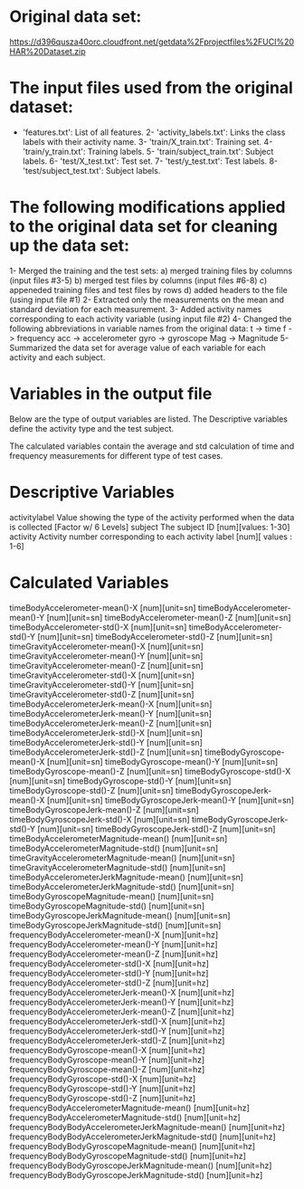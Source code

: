 Original data set:
====================
https://d396qusza40orc.cloudfront.net/getdata%2Fprojectfiles%2FUCI%20HAR%20Dataset.zip

The input files used from the original dataset: 
====================
- 'features.txt': List of all features.
2- 'activity_labels.txt': Links the class labels with their activity name.
3- 'train/X_train.txt': Training set.
4- 'train/y_train.txt': Training labels.
5- 'train/subject_train.txt': Subject labels.
6-  'test/X_test.txt': Test set.
7- 'test/y_test.txt': Test labels.
8- 'test/subject_test.txt': Subject labels.


The following modifications applied to the original data set for cleaning up the data set: 
=================================================
1- Merged the training and the test sets:
  a) merged training files by columns (input files #3-5)
  b) merged test files by columns (input files #6-8)
  c) appeneded training files and test files by rows
  d) added headers to the file (using input file #1)
2- Extracted only the measurements on the mean and standard deviation for each measurement.
3- Added activity names corresponding to each activity variable (using input file #2)
4- Changed the following abbreviations in variable names from the original data:
  t -> time
  f -> frequency
  acc -> accelerometer
  gyro -> gyroscope
  Mag -> Magnitude
5- Summarized the data set for average value of each variable for each activity and each subject.


Variables in the output file
================================

Below are the type of output variables are listed. The Descriptive variables define the 
activity type and the test subject.

The calculated variables contain the average and std calculation of time and frequency measurements for different type of test cases.


Descriptive Variables	
====================	
activitylabel	Value showing the type of the activity performed when the data is collected [Factor w/ 6 Levels]
subject	The subject ID [num][values: 1-30]
activity	Activity number corresponding to each activity label [num][ values : 1-6]
	
Calculated Variables	
===================	
timeBodyAccelerometer-mean()-X	[num][unit=sn]
timeBodyAccelerometer-mean()-Y	[num][unit=sn]
timeBodyAccelerometer-mean()-Z	[num][unit=sn]
timeBodyAccelerometer-std()-X	[num][unit=sn]
timeBodyAccelerometer-std()-Y	[num][unit=sn]
timeBodyAccelerometer-std()-Z	[num][unit=sn]
timeGravityAccelerometer-mean()-X	[num][unit=sn]
timeGravityAccelerometer-mean()-Y	[num][unit=sn]
timeGravityAccelerometer-mean()-Z	[num][unit=sn]
timeGravityAccelerometer-std()-X	[num][unit=sn]
timeGravityAccelerometer-std()-Y	[num][unit=sn]
timeGravityAccelerometer-std()-Z	[num][unit=sn]
timeBodyAccelerometerJerk-mean()-X	[num][unit=sn]
timeBodyAccelerometerJerk-mean()-Y	[num][unit=sn]
timeBodyAccelerometerJerk-mean()-Z	[num][unit=sn]
timeBodyAccelerometerJerk-std()-X	[num][unit=sn]
timeBodyAccelerometerJerk-std()-Y	[num][unit=sn]
timeBodyAccelerometerJerk-std()-Z	[num][unit=sn]
timeBodyGyroscope-mean()-X	[num][unit=sn]
timeBodyGyroscope-mean()-Y	[num][unit=sn]
timeBodyGyroscope-mean()-Z	[num][unit=sn]
timeBodyGyroscope-std()-X	[num][unit=sn]
timeBodyGyroscope-std()-Y	[num][unit=sn]
timeBodyGyroscope-std()-Z	[num][unit=sn]
timeBodyGyroscopeJerk-mean()-X	[num][unit=sn]
timeBodyGyroscopeJerk-mean()-Y	[num][unit=sn]
timeBodyGyroscopeJerk-mean()-Z	[num][unit=sn]
timeBodyGyroscopeJerk-std()-X	[num][unit=sn]
timeBodyGyroscopeJerk-std()-Y	[num][unit=sn]
timeBodyGyroscopeJerk-std()-Z	[num][unit=sn]
timeBodyAccelerometerMagnitude-mean()	[num][unit=sn]
timeBodyAccelerometerMagnitude-std()	[num][unit=sn]
timeGravityAccelerometerMagnitude-mean()	[num][unit=sn]
timeGravityAccelerometerMagnitude-std()	[num][unit=sn]
timeBodyAccelerometerJerkMagnitude-mean()	[num][unit=sn]
timeBodyAccelerometerJerkMagnitude-std()	[num][unit=sn]
timeBodyGyroscopeMagnitude-mean()	[num][unit=sn]
timeBodyGyroscopeMagnitude-std()	[num][unit=sn]
timeBodyGyroscopeJerkMagnitude-mean()	[num][unit=sn]
timeBodyGyroscopeJerkMagnitude-std()	[num][unit=sn]
frequencyBodyAccelerometer-mean()-X	[num][unit=hz]
frequencyBodyAccelerometer-mean()-Y	[num][unit=hz]
frequencyBodyAccelerometer-mean()-Z	[num][unit=hz]
frequencyBodyAccelerometer-std()-X	[num][unit=hz]
frequencyBodyAccelerometer-std()-Y	[num][unit=hz]
frequencyBodyAccelerometer-std()-Z	[num][unit=hz]
frequencyBodyAccelerometerJerk-mean()-X	[num][unit=hz]
frequencyBodyAccelerometerJerk-mean()-Y	[num][unit=hz]
frequencyBodyAccelerometerJerk-mean()-Z	[num][unit=hz]
frequencyBodyAccelerometerJerk-std()-X	[num][unit=hz]
frequencyBodyAccelerometerJerk-std()-Y	[num][unit=hz]
frequencyBodyAccelerometerJerk-std()-Z	[num][unit=hz]
frequencyBodyGyroscope-mean()-X	[num][unit=hz]
frequencyBodyGyroscope-mean()-Y	[num][unit=hz]
frequencyBodyGyroscope-mean()-Z	[num][unit=hz]
frequencyBodyGyroscope-std()-X	[num][unit=hz]
frequencyBodyGyroscope-std()-Y	[num][unit=hz]
frequencyBodyGyroscope-std()-Z	[num][unit=hz]
frequencyBodyAccelerometerMagnitude-mean()	[num][unit=hz]
frequencyBodyAccelerometerMagnitude-std()	[num][unit=hz]
frequencyBodyBodyAccelerometerJerkMagnitude-mean()	[num][unit=hz]
frequencyBodyBodyAccelerometerJerkMagnitude-std()	[num][unit=hz]
frequencyBodyBodyGyroscopeMagnitude-mean()	[num][unit=hz]
frequencyBodyBodyGyroscopeMagnitude-std()	[num][unit=hz]
frequencyBodyBodyGyroscopeJerkMagnitude-mean()	[num][unit=hz]
frequencyBodyBodyGyroscopeJerkMagnitude-std()	[num][unit=hz]

